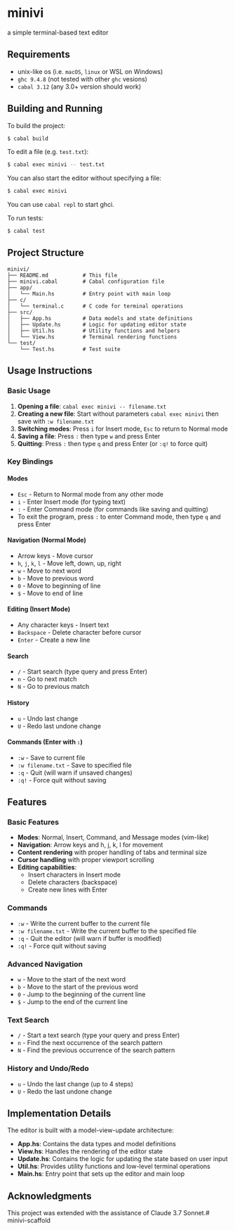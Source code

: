 # minivi

a simple terminal-based text editor

## Requirements

- unix-like os (i.e. `macOS`, `linux` or WSL on Windows)
- `ghc 9.4.8` (not tested with other `ghc` vesions)
- `cabal 3.12` (any 3.0+ version should work)

## Building and Running

To build the project:

```sh
$ cabal build
```

To edit a file (e.g. `test.txt`):

``` sh
$ cabal exec minivi -- test.txt
```

You can also start the editor without specifying a file:

```sh
$ cabal exec minivi
```

You can use `cabal repl` to start ghci.

To run tests:

```sh
$ cabal test
```

## Project Structure

```
minivi/
├── README.md           # This file
├── minivi.cabal        # Cabal configuration file
├── app/
│   └── Main.hs         # Entry point with main loop
├── c/
│   └── terminal.c      # C code for terminal operations
├── src/
│   ├── App.hs          # Data models and state definitions
│   ├── Update.hs       # Logic for updating editor state
│   ├── Util.hs         # Utility functions and helpers
│   └── View.hs         # Terminal rendering functions
└── test/
    └── Test.hs         # Test suite
```

## Usage Instructions

### Basic Usage
1. **Opening a file**: `cabal exec minivi -- filename.txt`
2. **Creating a new file**: Start without parameters `cabal exec minivi` then save with `:w filename.txt`
3. **Switching modes**: Press `i` for Insert mode, `Esc` to return to Normal mode
4. **Saving a file**: Press `:` then type `w` and press Enter
5. **Quitting**: Press `:` then type `q` and press Enter (or `:q!` to force quit)

### Key Bindings

#### Modes
- `Esc` - Return to Normal mode from any other mode
- `i` - Enter Insert mode (for typing text)
- `:` - Enter Command mode (for commands like saving and quitting)
- To exit the program, press `:` to enter Command mode, then type `q` and press Enter

#### Navigation (Normal Mode)
- Arrow keys - Move cursor
- `h`, `j`, `k`, `l` - Move left, down, up, right
- `w` - Move to next word
- `b` - Move to previous word
- `0` - Move to beginning of line
- `$` - Move to end of line

#### Editing (Insert Mode)
- Any character keys - Insert text
- `Backspace` - Delete character before cursor
- `Enter` - Create a new line

#### Search
- `/` - Start search (type query and press Enter)
- `n` - Go to next match
- `N` - Go to previous match

#### History
- `u` - Undo last change
- `U` - Redo last undone change

#### Commands (Enter with `:`)
- `:w` - Save to current file
- `:w filename.txt` - Save to specified file
- `:q` - Quit (will warn if unsaved changes)
- `:q!` - Force quit without saving

## Features

### Basic Features

- **Modes**: Normal, Insert, Command, and Message modes (vim-like)
- **Navigation**: Arrow keys and h, j, k, l for movement
- **Content rendering** with proper handling of tabs and terminal size
- **Cursor handling** with proper viewport scrolling
- **Editing capabilities**:
  - Insert characters in Insert mode
  - Delete characters (backspace)
  - Create new lines with Enter

### Commands

- `:w` - Write the current buffer to the current file
- `:w filename.txt` - Write the current buffer to the specified file
- `:q` - Quit the editor (will warn if buffer is modified)
- `:q!` - Force quit without saving

### Advanced Navigation

- `w` - Move to the start of the next word
- `b` - Move to the start of the previous word
- `0` - Jump to the beginning of the current line
- `$` - Jump to the end of the current line

### Text Search

- `/` - Start a text search (type your query and press Enter)
- `n` - Find the next occurrence of the search pattern
- `N` - Find the previous occurrence of the search pattern

### History and Undo/Redo

- `u` - Undo the last change (up to 4 steps)
- `U` - Redo the last undone change

## Implementation Details

The editor is built with a model-view-update architecture:

- **App.hs**: Contains the data types and model definitions
- **View.hs**: Handles the rendering of the editor state
- **Update.hs**: Contains the logic for updating the state based on user input
- **Util.hs**: Provides utility functions and low-level terminal operations
- **Main.hs**: Entry point that sets up the editor and main loop

## Acknowledgments

This project was extended with the assistance of Claude 3.7 Sonnet.# minivi-scaffold